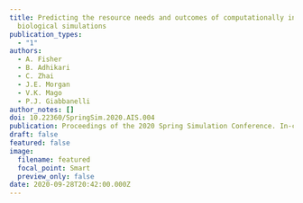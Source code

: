 ```yaml
---
title: Predicting the resource needs and outcomes of computationally intensive
  biological simulations
publication_types:
  - "1"
authors:
  - A. Fisher
  - B. Adhikari
  - C. Zhai
  - J.E. Morgan
  - V.K. Mago
  - P.J. Giabbanelli
author_notes: []
doi: 10.22360/SpringSim.2020.AIS.004
publication: Proceedings of the 2020 Spring Simulation Conference. In-cooperation ACM/IEEE
draft: false
featured: false
image:
  filename: featured
  focal_point: Smart
  preview_only: false
date: 2020-09-28T20:42:00.000Z
---
```

